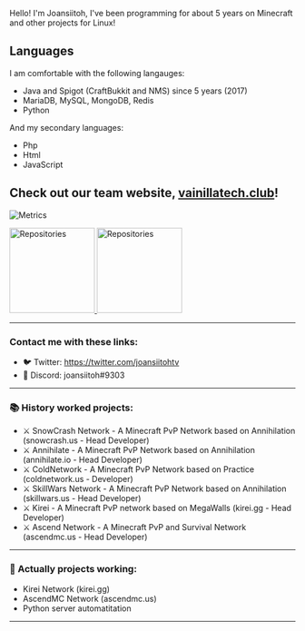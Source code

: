 Hello! I'm Joansiitoh, I've been programming for about 5 years on Minecraft and other projects for Linux!

## Languages

I am comfortable with the following langauges:

- Java and Spigot (CraftBukkit and NMS) since 5 years (2017)
- MariaDB, MySQL, MongoDB, Redis
- Python

And my secondary languages:
- Php
- Html
- JavaScript


## Check out our team website, [vainillatech.club](https://vainillatech.club "vainillatech.club")!

![Metrics](https://metrics.lecoq.io/Joansitoh?template=classic&languages=1&isocalendar=1&habits=1&isocalendar.duration=half-year&languages.limit=8&languages.sections=most-used&languages.colors=github&languages.threshold=0%25&languages.indepth=false&languages.analysis.timeout=15&languages.categories=markup%2C%20programming&languages.recent.categories=markup%2C%20programming&languages.recent.load=300&languages.recent.days=14&habits.from=200&habits.days=18&habits.facts=true&habits.charts=false&habits.trim=false&config.timezone=America%2FSantiago)


<a href="https://github.com/joansitoh?tab=repositories" title="Repositories">
    <img height="150px" width="auto" alt="Repositories" src="https://github-readme-stats.vercel.app/api/top-langs/?username=joansitoh&exclude_repo=git-commit-spam-ex,js-utils&hide=GLSL&layout=compact&theme=radical">
</a>
<a href="https://github.com/joansitoh?tab=repositories" title="Repositories">
    <img height="150px" width="auto" alt="Repositories" src="https://github-readme-stats.vercel.app/api?username=joansitoh&show_icons=true&theme=radical">
</a>


---
### Contact me with these links:
- 🐦 Twitter: https://twitter.com/joansiitohtv
- 📧 Discord: joansiitoh#9303
---

### 📚 History worked projects:
- ⚔ SnowCrash Network - A Minecraft PvP Network based on Annihilation (snowcrash.us - Head Developer)
- ⚔ Annihilate - A Minecraft PvP Network based on Annihilation (annihilate.io - Head Developer)
- ⚔ ColdNetwork - A Minecraft PvP Network based on Practice (coldnetwork.us - Developer)
- ⚔ SkillWars Network - A Minecraft PvP Network based on Annihilation (skillwars.us - Head Developer)
- ⚔ Kirei - A Minecraft PvP network based on MegaWalls (kirei.gg - Head Developer)
- ⚔ Ascend Network - A Minecraft PvP and Survival Network (ascendmc.us - Head Developer)

---

### 🥂 Actually projects working:
- Kirei Network (kirei.gg)
- AscendMC Network (ascendmc.us)
- Python server automatitation

---
